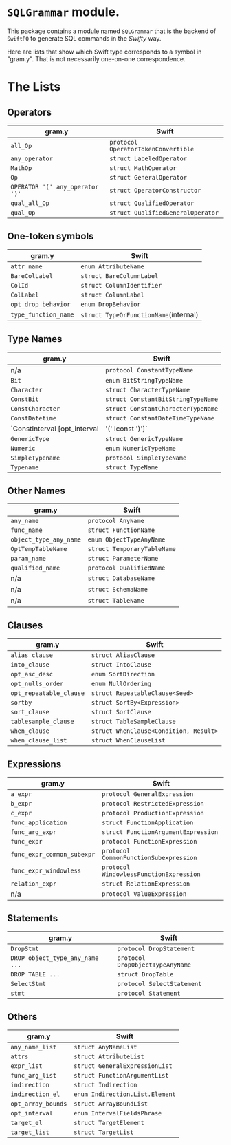# `SQLGrammar` module.

This package contains a module named `SQLGrammar` that is the backend of `SwiftPQ` to generate SQL commands in the *Swifty* way.

Here are lists that show which Swift type corresponds to a symbol in "gram.y". That is not necessarily one-on-one correspondence.

# The Lists

## Operators

| gram.y                          | Swift                                 |
|---------------------------------|---------------------------------------|
| `all_Op`                        | `protocol OperatorTokenConvertible`   |
| `any_operator`                  | `struct LabeledOperator`              |
| `MathOp`                        | `struct MathOperator`                 |
| `Op`                            | `struct GeneralOperator`              |
| `OPERATOR '(' any_operator ')'` | `struct OperatorConstructor`          |
| `qual_all_Op`                   | `struct QualifiedOperator`            |
| `qual_Op`                       | `struct QualifiedGeneralOperator`     |

## One-token symbols

| gram.y               | Swift                                 |
|----------------------|---------------------------------------|
| `attr_name`          | `enum AttributeName`                  |
| `BareColLabel`       | `struct BareColumnLabel`              |
| `ColId`              | `struct ColumnIdentifier`             |
| `ColLabel`           | `struct ColumnLabel`                  |
| `opt_drop_behavior`  | `enum DropBehavior`                   |
| `type_function_name` | `struct TypeOrFunctionName`(internal) |


## Type Names

| gram.y                                        | Swift                              |
|-----------------------------------------------|------------------------------------|
| n/a                                           | `protocol ConstantTypeName`        |
| `Bit`                                         | `enum BitStringTypeName`           |
| `Character`                                   | `struct CharacterTypeName`         |
| `ConstBit`                                    | `struct ConstantBitStringTypeName` |
| `ConstCharacter`                              | `struct ConstantCharacterTypeName` |
| `ConstDatetime`                               | `struct ConstantDateTimeTypeName`  |
| `ConstInterval [opt_interval|'(' Iconst ')']` | `struct ConstantIntervalTypeName`  |
| `GenericType`                                 | `struct GenericTypeName`           |
| `Numeric`                                     | `enum NumericTypeName`             |
| `SimpleTypename`                              | `protocol SimpleTypeName`          |
| `Typename`                                    | `struct TypeName`                  |

## Other Names

| gram.y                 | Swift                                 |
|------------------------|---------------------------------------|
| `any_name`             | `protocol AnyName`                    |
| `func_name`            | `struct FunctionName`                 |
| `object_type_any_name` | `enum ObjectTypeAnyName`              |
| `OptTempTableName`     | `struct TemporaryTableName`           |
| `param_name`           | `struct ParameterName`                |
| `qualified_name`       | `protocol QualifiedName`              |
| n/a                    | `struct DatabaseName`                 |
| n/a                    | `struct SchemaName`                   |
| n/a                    | `struct TableName`                    |

## Clauses

| gram.y                  | Swift                                  |
|-------------------------|----------------------------------------|
| `alias_clause`          | `struct AliasClause`                   |
| `into_clause`           | `struct IntoClause`                    |
| `opt_asc_desc`          | `enum SortDirection`                   |
| `opt_nulls_order`       | `enum NullOrdering`                    |
| `opt_repeatable_clause` | `struct RepeatableClause<Seed>`        |
| `sortby`                | `struct SortBy<Expression>`            |
| `sort_clause`           | `struct SortClause`                    |
| `tablesample_clause`    | `struct TableSampleClause`             |
| `when_clause`           | `struct WhenClause<Condition, Result>` | 
| `when_clause_list`      | `struct WhenClauseList`                |


## Expressions

| gram.y                     | Swift                                   |
|----------------------------|-----------------------------------------|
| `a_expr`                   | `protocol GeneralExpression`            |
| `b_expr`                   | `protocol RestrictedExpression`         |
| `c_expr`                   | `protocol ProductionExpression`         |
| `func_application`         | `struct FunctionApplication`            |
| `func_arg_expr`            | `struct FunctionArgumentExpression`     |
| `func_expr`                | `protocol FunctionExpression`           |
| `func_expr_common_subexpr` | `protocol CommonFunctionSubexpression`  |
| `func_expr_windowless`     | `protocol WindowlessFunctionExpression` |
| `relation_expr`            | `struct RelationExpression`             |
| n/a                        | `protocol ValueExpression`              |


## Statements

| gram.y                          | Swift                                  |
|---------------------------------|----------------------------------------|
| `DropStmt`                      | `protocol DropStatement`               |
| `DROP object_type_any_name ...` | `protocol DropObjectTypeAnyName`       |
| `DROP TABLE ...`                | `struct DropTable`                     |
| `SelectStmt`                    | `protocol SelectStatement`             |
| `stmt`                          | `protocol Statement`                   |


## Others

| gram.y               | Swift                                  |
|----------------------|----------------------------------------|
| `any_name_list`      | `struct AnyNameList`                   |
| `attrs`              | `struct AttributeList`                 |
| `expr_list`          | `struct GeneralExpressionList`         |
| `func_arg_list`      | `struct FunctionArgumentList`          |
| `indirection`        | `struct Indirection`                   |
| `indirection_el`     | `enum Indirection.List.Element`        |
| `opt_array_bounds`   | `struct ArrayBoundList`                |
| `opt_interval`       | `enum IntervalFieldsPhrase`            |
| `target_el`          | `struct TargetElement`                 |
| `target_list`        | `struct TargetList`                    |


